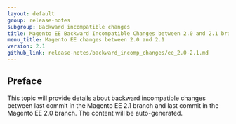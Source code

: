 ```yaml
---
layout: default
group: release-notes
subgroup: Backward incompatible changes
title: Magento EE Backward Incompatible Changes between 2.0 and 2.1 branches
menu_title: Magento EE changes between 2.0 and 2.1
version: 2.1
github_link: release-notes/backward_incomp_changes/ee_2.0-2.1.md
---
```


## Preface 

This topic will provide details about backward incompatible changes between last commit in the Magento EE 2.1 branch and last commit in the Magento EE 2.0 branch. The content will be auto-generated.